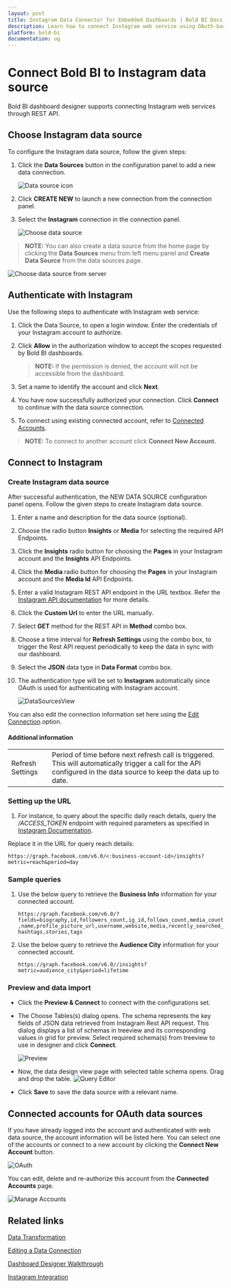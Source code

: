 ```yaml
---
layout: post
title: Instagram Data Connector for Embedded Dashboards | Bold BI Docs
description: Learn how to connect Instagram web service using OAuth-based authentication through REST API with Bold BI to prepare the dashboards and embed them in your app.
platform: bold-bi
documentation: ug
---
```


# Connect Bold BI to Instagram data source
Bold BI dashboard designer supports connecting Instagram web services through REST API. 

## Choose Instagram data source
To configure the Instagram data source, follow the given steps:
1. Click the **Data Sources** button in the configuration panel to add a new data connection.

   ![Data source icon](/static/assets/embedded/working-with-datasource/data-connectors/images/common/DataSourcesIcon.png)

2. Click **CREATE NEW** to launch a new connection from the connection panel.
3. Select the **Instagram** connection in the connection panel.

   ![Choose data source](/static/assets/embedded/working-with-datasource/data-connectors/images/Instagram/ChooseDS.png)

> **NOTE:** You can also create a data source from the home page by clicking the **Data Sources** menu from left menu panel and **Create Data Source** from the data sources page.

   ![Choose data source from server](/static/assets/embedded/working-with-datasource/data-connectors/images/Instagram/ChooseDS_Server.png)

## Authenticate with Instagram
Use the following steps to authenticate with Instagram web service:

1. Click the Data Source, to open a login window. Enter the credentials of your Instagram account to authorize.
2. Click **Allow** in the authorization window to accept the scopes requested by Bold BI dashboards.

   > **NOTE:** If the permission is denied, the account will not be accessible from the dashboard.

3. Set a name to identify the account and click **Next**. 
4. You have now successfully authorized your connection. Click **Connect** to continue with the data source connection.
5. To connect using existing connected account, refer to [Connected Accounts](/embedded-bi/working-with-data-source/data-connectors/instagram/#connected-accounts-for-oauth-data-sources).

> **NOTE:** To connect to another account click **Connect New Account.**


## Connect to Instagram
### Create Instagram data source
After successful authentication, the NEW DATA SOURCE configuration panel opens. Follow the given steps to create Instagram data source.
1. Enter a name and description for the data source (optional).
2. Choose the radio button **Insights** or **Media** for selecting the required API Endpoints.
3. Click the **Insights** radio button for choosing the **Pages** in your Instagram account and the **Insights** API Endpoints.
4. Click the **Media** radio button for choosing the **Pages** in your Instagram account and the **Media Id** API Endpoints.
5. Enter a valid Instagram REST API endpoint in the URL textbox. Refer the [Instagram API documentation](https://developers.facebook.com/docs/instagram-api/#instagram-graph-api) for more details.
6. Click the **Custom Url** to enter the URL manually.   
7. Select **GET** method for the REST API in **Method** combo box.
8. Choose a time interval for **Refresh Settings** using the combo box, to trigger the Rest API request periodically to keep the data in sync with our dashboard.  
9. Select the **JSON** data type in **Data Format** combo box.
10. The authentication type will be set to **Instagram** automatically since OAuth is used for authenticating with Instagram account.

    ![DataSourcesView](/static/assets/embedded/working-with-datasource/data-connectors/images/Instagram/DataSourcesView.png)

You can also edit the connection information set here using the [Edit Connection](/embedded-bi/working-with-data-source/editing-a-data-connection/) option.

#### Additional information
<table width="600">
<tr>
<td>
Refresh Settings
</td>
<td>
Period of time before next refresh call is triggered. This will automatically trigger a call for the API configured in the data source to keep the data up to date.
</td>
</tr>
</table>

### Setting up the URL
1. For instance, to query about the specific daily reach details, query the <i>/ACCESS_TOKEN</i> endpoint with required parameters as specified in [Instagram Documentation](https://developers.facebook.com/docs/instagram-api/#instagram-graph-api).

Replace it in the URL for query reach details:

`https://graph.facebook.com/v6.0/<:business-account-id>/insights?metric=reach&period=day`

### Sample queries
1. Use the below query to retrieve the **Business Info** information for your connected account.
	
   `https://graph.facebook.com/v6.0/?fields=biography,id,followers_count,ig_id,follows_count,media_count,name,profile_picture_url,username,website,media,recently_searched_hashtags,stories,tags`

2. Use the below query to retrieve the **Audience City** information for your connected account.

   `https://graph.facebook.com/v6.0//insights?metric=audience_city&period=lifetime`

### Preview and data import
* Click the **Preview & Connect** to connect with the configurations set.
* The Choose Tables(s) dialog opens. The schema represents the key fields of JSON data retrieved from Instagram Rest API request. This dialog displays a list of schemas in treeview and its corresponding values in grid for preview. Select required schema(s) from treeview to use in designer and click **Connect**.

   ![Preview](/static/assets/embedded/working-with-datasource/data-connectors/images/common/Preview.png)

* Now, the data design view page with selected table schema opens. Drag and drop the table.
   ![Query Editor](/static/assets/embedded/working-with-datasource/data-connectors/images/common/QueryEditor.png)

* Click **Save** to save the data source with a relevant name.

## Connected accounts for OAuth data sources
If you have already logged into the account and authenticated with web data source, the account information will be listed here. You can select one of the accounts or connect to a new account by clicking the **Connect New Account** button.

   ![OAuth](/static/assets/embedded/working-with-datasource/data-connectors/images/Instagram/OAuthDS.png)

You can edit, delete and re-authorize this account from the **Connected Accounts** page.

   ![Manage Accounts](/static/assets/embedded/working-with-datasource/data-connectors/images/Instagram/ManageDS.png)

## Related links

[Data Transformation](/embedded-bi/working-with-data-source/transforming-data/joining-table/)

[Editing a Data Connection](/embedded-bi/working-with-data-source/editing-a-data-connection/)   

[Dashboard Designer Walkthrough](/embedded-bi/getting-started/quick-start/)

[Instagram Integration](https://www.boldbi.com/integrations/instagram)

